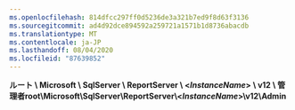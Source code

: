 ```yaml
---
ms.openlocfilehash: 814dfcc297ff0d5236de3a321b7ed9f8d63f3136
ms.sourcegitcommit: ad4d92dce894592a259721a1571b1d8736abacdb
ms.translationtype: MT
ms.contentlocale: ja-JP
ms.lasthandoff: 08/04/2020
ms.locfileid: "87639852"
---
```

<span data-ttu-id="8da6e-101">**ルート \\ Microsoft \\ SqlServer \\ ReportServer \\ \<*InstanceName*\> \\ v12 \\ 管理者**</span><span class="sxs-lookup"><span data-stu-id="8da6e-101">**root\\Microsoft\\SqlServer\\ReportServer\\\<*InstanceName*\>\\v12\\Admin**</span></span>

